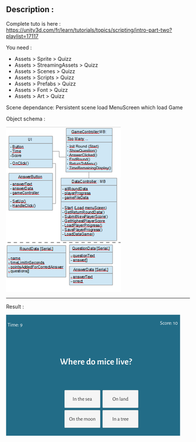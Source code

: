 ## Description :

Complete tuto is here :
https://unity3d.com/fr/learn/tutorials/topics/scripting/intro-part-two?playlist=17117

You need :
- Assets > Sprite > Quizz
- Assets > StreamingAssets > Quizz
- Assets > Scenes > Quizz
- Assets > Scripts > Quizz
- Assets > Prefabs > Quizz
- Assets > Font > Quizz
- Assets > Art > Quizz

Scene dependance: Persistent scene load MenuScreen which load Game

Object schema :

![GitHub Logo](SchemaObject.png)

<hr/>

Result :

![GitHub Logo](Result.png)